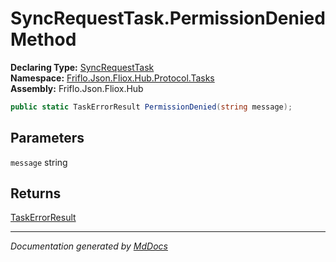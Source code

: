 ﻿<!--  
  <auto-generated>   
    The contents of this file were generated by a tool.  
    Changes to this file may be list if the file is regenerated  
  </auto-generated>   
-->

# SyncRequestTask.PermissionDenied Method

**Declaring Type:** [SyncRequestTask](../index.md)  
**Namespace:** [Friflo.Json.Fliox.Hub.Protocol.Tasks](../../index.md)  
**Assembly:** Friflo.Json.Fliox.Hub

```csharp
public static TaskErrorResult PermissionDenied(string message);
```

## Parameters

`message`  string

## Returns

[TaskErrorResult](../../TaskErrorResult/index.md)

___

*Documentation generated by [MdDocs](https://github.com/ap0llo/mddocs)*
